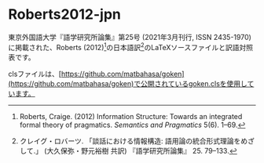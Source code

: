 # Roberts2012-jpn

東京外国語大学『語学研究所論集』第25号 (2021年3月刊行, ISSN 2435-1970)に掲載された、Roberts (2012)[^1]の日本語訳[^2]のLaTeXソースファイルと訳語対照表です。

clsファイルは、[https://github.com/matbahasa/goken](https://github.com/matbahasa/goken)で公開されているgoken.clsを使用しています。

[^1]: Roberts, Craige. (2012) Information Structure: Towards an integrated formal theory of pragmatics. *Semantics and Pragmatics* 5(6). 1–69.

[^2]: クレイグ・ロバーツ. 「談話における情報構造: 語用論の統合形式理論をめざして.」 (大久保弥・野元裕樹 共訳)  『語学研究所論集』 25. 79–133.
